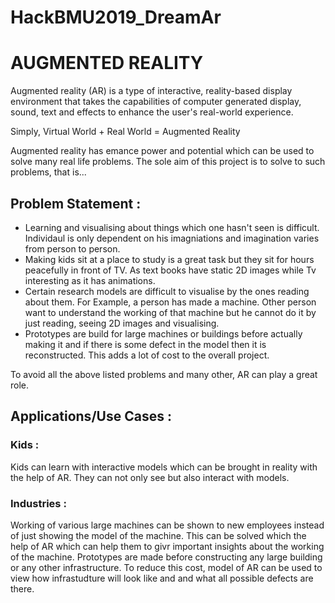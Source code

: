 # HackBMU2019_DreamAr
# AUGMENTED REALITY

Augmented reality (AR) is a type of interactive, reality-based display environment that takes the capabilities of 
computer generated display, sound, text and effects to enhance the user's real-world experience. 

Simply, Virtual World + Real World = Augmented Reality

Augmented reality has emance power and potential which can be used to solve many real life problems. 
The sole aim of this project is to solve to such problems, that is...

## Problem Statement : 
* Learning and visualising about things which one hasn't seen is difficult. 
Individaul is only dependent on his imagniations and imagination varies from person to person. 
* Making kids sit at a place to study is a great task but they sit for hours peacefully in front of TV.
As text books have static 2D images while Tv interesting as it has animations. 
* Certain research models are difficult to visualise by the ones reading about them.
 For Example, a person has made a machine. Other person want to understand the working of
 that machine but he cannot do it by just reading, seeing 2D images and visualising.
* Prototypes are build for large machines or buildings before actually making it and if
there is some defect in the model then it is reconstructed. This adds a lot of cost to the overall project. 

To avoid all the above listed problems and many other, AR can play a great role. 

## Applications/Use Cases :
### Kids :
Kids can learn with interactive models which can be brought in reality with the help of AR.
They can not only see but also interact with models.
### Industries :
Working of various large machines can be shown to new employees instead of just showing the model of the machine.
This can be solved which the help of AR which can help them to givr important insights about the working of the machine.
Prototypes are made before constructing any large building or any other infrastructure. To reduce this cost, model of
AR can be used to view how infrastudture will look like and and what all possible defects are there.

